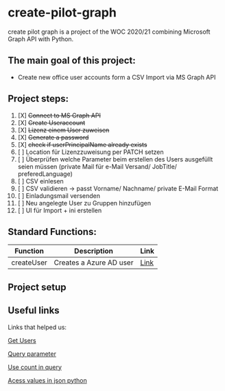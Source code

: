 # create-pilot-graph

create pilot graph is a project of the WOC 2020/21 combining Microsoft Graph API with Python.

## The main goal of this project:
- Create new office user accounts form a CSV Import via MS Graph API


## Project steps:
1. [X] ~~Connect to MS Graph API~~
1. [X] ~~Create Useraccount~~
1. [X] ~~Lizenz einem User zuweisen~~
1. [X] ~~Generate a password~~
1. [X] ~~check if userPrincipalName already exists~~
1. [ ] Location für Lizenzzuweisung per PATCH setzen
1. [ ] Überprüfen welche Parameter beim erstellen des Users ausgefüllt seien müssen (private Mail für e-Mail Versand/ JobTitle/ preferedLanguage)
1. [ ] CSV einlesen
1. [ ] CSV validieren -> passt Vorname/ Nachname/ private E-Mail Format 
1. [ ] Einladungsmail versenden
1. [ ] Neu angelegte User zu Gruppen hinzufügen
1. [ ] UI für Import + ini erstellen


## Standard Functions:
| Function | Description | Link |
| ------ | ------ | ------ |
| createUser | Creates a Azure AD user | [Link]() |
  


## Project setup


## Useful links
Links that helped us:

[Get Users](https://docs.microsoft.com/de-de/graph/api/user-list?view=graph-rest-1.0&tabs=http#code-try-29)

[Query parameter](https://docs.microsoft.com/en-us/graph/query-parameters?context=graph%2Fapi%2F1.0&view=graph-rest-1.0#filter-parameter)

[Use count in query](https://developer.microsoft.com/en-us/office/blogs/build-advanced-queries-with-count-filter-search-and-orderby/)

[Acess values in json python](https://stackoverflow.com/questions/11241583/python-accessing-data-in-json-object)

